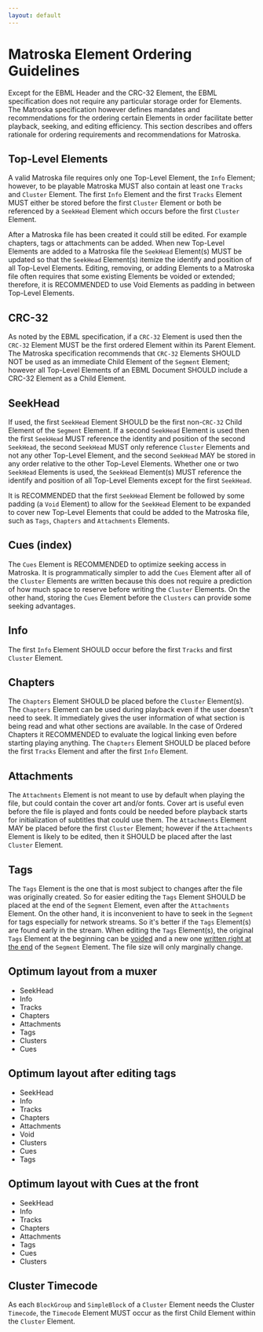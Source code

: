 ```yaml
---
layout: default
---
```

# Matroska Element Ordering Guidelines

Except for the EBML Header and the CRC-32 Element, the EBML specification does not require any particular storage order for Elements. The Matroska specification however defines mandates and recommendations for the ordering certain Elements in order facilitate better playback, seeking, and editing efficiency. This section describes and offers rationale for ordering requirements and recommendations for Matroska.

## Top-Level Elements

A valid Matroska file requires only one Top-Level Element, the `Info` Element; however, to be playable Matroska MUST also contain at least one `Tracks` and `Cluster` Element. The first `Info` Element and the first `Tracks` Element MUST either be stored before the first `Cluster` Element or both be referenced by a `SeekHead` Element which occurs before the first `Cluster` Element.

After a Matroska file has been created it could still be edited. For example chapters, tags or attachments can be added. When new Top-Level Elements are added to a Matroska file the `SeekHead` Element(s) MUST be updated so that the `SeekHead` Element(s) itemize the identify and position of all Top-Level Elements. Editing, removing, or adding Elements to a Matroska file often requires that some existing Elements be voided or extended; therefore, it is RECOMMENDED to use Void Elements as padding in between Top-Level Elements.

## CRC-32

As noted by the EBML specification, if a `CRC-32` Element is used then the `CRC-32` Element MUST be the first ordered Element within its Parent Element. The Matroska specification recommends that `CRC-32` Elements SHOULD NOT be used as an immediate Child Element of the `Segment` Element; however all Top-Level Elements of an EBML Document SHOULD include a CRC-32 Element as a Child Element.

## SeekHead

If used, the first `SeekHead` Element SHOULD be the first non-`CRC-32` Child Element of the `Segment` Element. If a second `SeekHead` Element is used then the first `SeekHead` MUST reference the identity and position of the second `SeekHead`, the second `SeekHead` MUST only reference `Cluster` Elements and not any other Top-Level Element, and the second `SeekHead` MAY be stored in any order relative to the other Top-Level Elements. Whether one or two `SeekHead` Elements is used, the `SeekHead` Element(s) MUST reference the identify and position of all Top-Level Elements except for the first `SeekHead`.

It is RECOMMENDED that the first `SeekHead` Element be followed by some padding (a `Void` Element) to allow for the `SeekHead` Element to be expanded to cover new Top-Level Elements that could be added to the Matroska file, such as `Tags`, `Chapters` and `Attachments` Elements.

## Cues (index)

The `Cues` Element is RECOMMENDED to optimize seeking access in Matroska. It is programmatically simpler to add the `Cues` Element after all of the `Cluster` Elements are written because this does not require a prediction of how much space to reserve before writing the `Cluster` Elements. On the other hand, storing the `Cues` Element before the `Clusters` can provide some seeking advantages.

## Info

The first `Info` Element SHOULD occur before the first `Tracks` and first `Cluster` Element.

## Chapters

The `Chapters` Element SHOULD be placed before the `Cluster` Element(s). The `Chapters` Element can be used during playback even if the user doesn't need to seek. It immediately gives the user information of what section is being read and what other sections are available. In the case of Ordered Chapters it RECOMMENDED to evaluate the logical linking even before starting playing anything. The `Chapters` Element SHOULD be placed before the first `Tracks` Element and after the first `Info` Element.

## Attachments

The `Attachments` Element is not meant to use by default when playing the file, but could contain the cover art and/or fonts. Cover art is useful even before the file is played and fonts could be needed before playback starts for initialization of subtitles that could use them. The `Attachments` Element MAY be placed before the first `Cluster` Element; however if the `Attachments` Element is likely to be edited, then it SHOULD be placed after the last `Cluster` Element.

## Tags

The `Tags` Element is the one that is most subject to changes after the file was originally created. So for easier editing the `Tags` Element SHOULD be placed at the end of the `Segment` Element, even after the `Attachments` Element. On the other hand, it is inconvenient to have to seek in the `Segment` for tags especially for network streams. So it's better if the `Tags` Element(s) are found early in the stream. When editing the `Tags` Element(s), the original `Tags` Element at the beginning can be [voided]({{site.baseurl}}/index.html#Void) and a new one [written right at the end]({{site.baseurl}}/order_guidelines.html#tags-end) of the `Segment` Element. The file size will only marginally change.

## Optimum layout from a muxer

* SeekHead
* Info
* Tracks
* Chapters
* Attachments
* Tags
* Clusters
* Cues

## Optimum layout after editing tags

* SeekHead
* Info
* Tracks
* Chapters
* Attachments
* Void
* Clusters
* Cues
* Tags

## Optimum layout with Cues at the front
* SeekHead
* Info
* Tracks
* Chapters
* Attachments
* Tags
* Cues
* Clusters

## Cluster Timecode

As each `BlockGroup` and `SimpleBlock` of a `Cluster` Element needs the Cluster `Timecode`, the `Timecode` Element MUST occur as the first Child Element within the `Cluster` Element.
